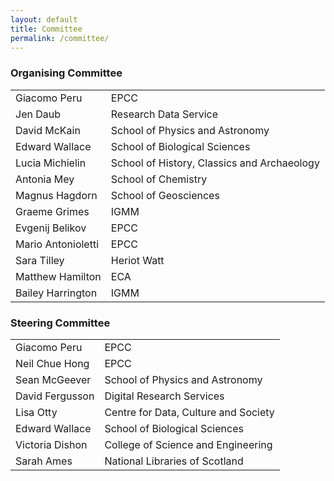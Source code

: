 ```yaml
---
layout: default
title: Committee
permalink: /committee/
---
```


<div class="row">
  <div class="col-md-6">
    <h3>Organising Committee</h3>
    <table class="table table-striped">
      <tr> <td>Giacomo Peru</td>  <td>EPCC</td> </tr>
      <tr> <td>Jen Daub</td>  <td>Research Data Service</td> </tr>
      <tr> <td>David McKain</td>  <td>School of Physics and Astronomy</td> </tr>
      <tr> <td>Edward Wallace</td>  <td>School of Biological Sciences</td> </tr>
      <tr> <td>Lucia Michielin</td>  <td>School of History, Classics and Archaeology</td> </tr>
      <tr> <td>Antonia Mey</td>  <td>School of Chemistry</td> </tr>
      <tr> <td>Magnus Hagdorn</td>  <td>School of Geosciences</td> </tr>
      <tr> <td>Graeme Grimes</td>  <td>IGMM</td> </tr>
      <tr> <td>Evgenij Belikov</td>  <td>EPCC</td> </tr>
      <tr> <td>Mario Antonioletti</td>  <td>EPCC</td> </tr>
      <tr> <td>Sara Tilley</td>  <td>Heriot Watt</td> </tr>
      <tr> <td>Matthew Hamilton</td>  <td>ECA</td> </tr>
      <tr> <td>Bailey Harrington</td>  <td>IGMM</td> </tr>
    </table>
  </div>
  
  <div class="col-md-6">
    <h3>Steering Committee</h3>
    <table class="table table-striped">
      <tr> <td>Giacomo Peru</td>  <td>EPCC</td> </tr>
      <tr> <td>Neil Chue Hong</td>  <td>EPCC</td> </tr>
      <tr> <td>Sean McGeever</td>  <td>School of Physics and Astronomy</td> </tr>
      <tr> <td>David Fergusson</td>  <td>Digital Research Services</td> </tr>
      <tr> <td>Lisa Otty</td>  <td>Centre for Data, Culture and Society</td> </tr>
      <tr> <td>Edward Wallace</td>  <td>School of Biological Sciences</td> </tr>
      <tr> <td>Victoria Dishon</td>  <td>College of Science and Engineering</td> </tr>
      <tr> <td>Sarah Ames</td>  <td>National Libraries of Scotland</td> </tr>
    </table>
  </div>
</div>
